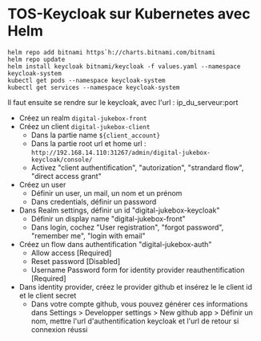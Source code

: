 # TOS-Keycloak sur Kubernetes avec Helm

```
helm repo add bitnami https`h://charts.bitnami.com/bitnami
helm repo update
helm install keycloak bitnami/keycloak -f values.yaml --namespace keycloak-system 
kubectl get pods --namespace keycloak-system
kubectl get services --namespace keycloak-system
```

Il faut ensuite se rendre sur le keycloak, avec l'url : ip_du_serveur:port
- Créez un realm `digital-jukebox-front`
- Créez un client `digital-jukebox-client`
   - Dans la partie name `${client_account}`
   - Dans la partie root url et home url : `http://192.168.14.110:31267/admin/digital-jukebox-keycloak/console/`
   - Activez "client authentification", "autorization", "strandard flow", "direct access grant"
- Créez un user
   - Définir un user, un mail, un nom et un prénom
   - Dans credentials, définir un password
- Dans Realm settings, définir un id "digital-jukebox-keycloak"
   - Définir un display name "digital-jukebox-front"
   - Dans login, cochez "User registration", "forgot password", "remember me", "login with email"
- Créez un flow dans authentification "digital-jukebox-auth"
   - Allow access [Required]
   - Reset password [Disabled]
   - Username Password form for identity provider reauthentification [Required]
- Dans identity provider, créez le provider github et insérez le le client id et le client secret
   - Dans votre compte github, vous pouvez générer ces informations dans Settings > Developper settings > New github app > Définir un nom, mettre l'url d'authentification keycloak et l'url de retour si connexion réussi
